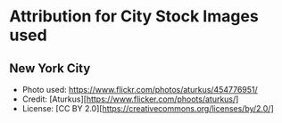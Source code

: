 # Attribution for City Stock Images used

## New York City
* Photo used: https://www.flickr.com/photos/aturkus/454776951/
* Credit: [Aturkus][https://www.flicker.com/phoots/aturkus/]
* License: [CC BY 2.0][https://creativecommons.org/licenses/by/2.0/]